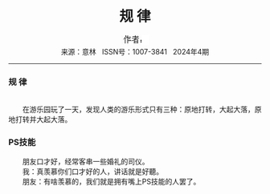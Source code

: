 # <center>规 律</center> 

<div align=center><img src="https://raw.githubusercontent.com/leaguecn/magazines/main/img_authors/%25d7%25f7%25d5%25df%25a3%25ba.jpg"></div> 

<center>来源：意林   ISSN号：1007-3841   2024年4期</center> 


* * *


### 规 律

  
<br>　　在游乐园玩了一天，发现人类的游乐形式只有三种：原地打转，大起大落，原地打转并大起大落。

### PS技能

  
　　朋友口才好，经常客串一些婚礼的司仪。  
　　我：真羡慕你们口才好的人，讲话就是好聽。  
　　朋友：有啥羡慕的，我们就是拥有嘴上PS技能的人罢了。
